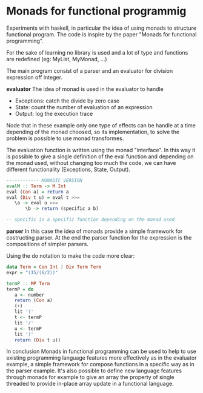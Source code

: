 # Monads for functional programmig

Experiments with haskell, in particular the idea of using monads to structure functional program.
The code is inspire by the paper "Monads for functional programming".

For the sake of learning no library is used and a lot of type and functions are redefined (eg: MyList, MyMonad, ...)

The main program consist of a parser and an evaluator for division expression off integer.

**evaluator**
The idea of monad is used in the evaluator to handle
 - Exceptions: catch the divide by zero case
 - State: count the number of evaluation of an expression
 - Output: log the execution trace

Node that in these example only one type of effects can be handle at a time depending of the monad choosed, so its implementation, to solve the problem is possible to use monad transformes.

The evaluation function is written using the monad "interface". In this way it is possible to give a single definition of the eval function and depending on the monad used, without changing too much the code, we can have different functionality (Exceptions, State, Output).

``` haskell
------------ MONADIC VERSION
evalM :: Term -> M Int
eval (Con a) = return a
eval (Div t u) = eval t >>= 
   \a -> eval u >>= 
       \b -> return (specific a b)

-- specific is a specific function depending on the monad used
```

**parser**
In this case the idea of monads provide a simple framework for costructing parser. At the end the parser function for the expression is the compositions of simpler parsers.

Using the do notation to make the code more clear:

``` haskell
data Term = Con Int | Div Term Term
expr = "(15/(6/2))"

termP :: MP Term
termP = do
   a <- number
   return (Con a)
   (+)
   lit '('
   t <- termP
   lit '/'
   u <- termP
   lit ')'
   return (Div t u))   
```

In conclusion Monads in functional programming can be used to help to use existing programming language features more effectively as in the evaluator example, a simple framework for compose functions in a specific way as in the parser example. It's also possible to define new language features through monads for example to give an array the property of single threaded to provide in-place array update in a functional language.
